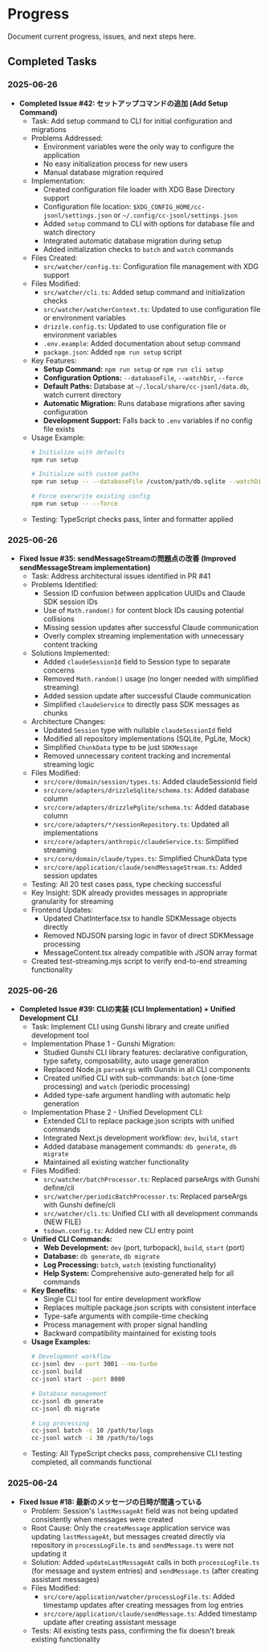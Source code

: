 # Progress

Document current progress, issues, and next steps here.

## Completed Tasks

### 2025-06-26

- **Completed Issue #42: セットアップコマンドの追加 (Add Setup Command)**
  - Task: Add setup command to CLI for initial configuration and migrations
  - Problems Addressed:
    - Environment variables were the only way to configure the application
    - No easy initialization process for new users
    - Manual database migration required
  - Implementation:
    - Created configuration file loader with XDG Base Directory support
    - Configuration file location: `$XDG_CONFIG_HOME/cc-jsonl/settings.json` or `~/.config/cc-jsonl/settings.json`
    - Added `setup` command to CLI with options for database file and watch directory
    - Integrated automatic database migration during setup
    - Added initialization checks to `batch` and `watch` commands
  - Files Created:
    - `src/watcher/config.ts`: Configuration file management with XDG support
  - Files Modified:
    - `src/watcher/cli.ts`: Added setup command and initialization checks
    - `src/watcher/watcherContext.ts`: Updated to use configuration file or environment variables
    - `drizzle.config.ts`: Updated to use configuration file or environment variables
    - `.env.example`: Added documentation about setup command
    - `package.json`: Added `npm run setup` script
  - Key Features:
    - **Setup Command:** `npm run setup` or `npm run cli setup`
    - **Configuration Options:** `--databaseFile`, `--watchDir`, `--force`
    - **Default Paths:** Database at `~/.local/share/cc-jsonl/data.db`, watch current directory
    - **Automatic Migration:** Runs database migrations after saving configuration
    - **Development Support:** Falls back to `.env` variables if no config file exists
  - Usage Example:
    ```bash
    # Initialize with defaults
    npm run setup
    
    # Initialize with custom paths
    npm run setup -- --databaseFile /custom/path/db.sqlite --watchDir /logs
    
    # Force overwrite existing config
    npm run setup -- --force
    ```
  - Testing: TypeScript checks pass, linter and formatter applied

### 2025-06-26

- **Fixed Issue #35: sendMessageStreamの問題点の改善 (Improved sendMessageStream implementation)**
  - Task: Address architectural issues identified in PR #41
  - Problems Identified:
    - Session ID confusion between application UUIDs and Claude SDK session IDs
    - Use of `Math.random()` for content block IDs causing potential collisions
    - Missing session updates after successful Claude communication
    - Overly complex streaming implementation with unnecessary content tracking
  - Solutions Implemented:
    - Added `claudeSessionId` field to Session type to separate concerns
    - Removed `Math.random()` usage (no longer needed with simplified streaming)
    - Added session update after successful Claude communication
    - Simplified `claudeService` to directly pass SDK messages as chunks
  - Architecture Changes:
    - Updated `Session` type with nullable `claudeSessionId` field
    - Modified all repository implementations (SQLite, PgLite, Mock)
    - Simplified `ChunkData` type to be just `SDKMessage`
    - Removed unnecessary content tracking and incremental streaming logic
  - Files Modified:
    - `src/core/domain/session/types.ts`: Added claudeSessionId field
    - `src/core/adapters/drizzleSqlite/schema.ts`: Added database column
    - `src/core/adapters/drizzlePglite/schema.ts`: Added database column
    - `src/core/adapters/*/sessionRepository.ts`: Updated all implementations
    - `src/core/adapters/anthropic/claudeService.ts`: Simplified streaming
    - `src/core/domain/claude/types.ts`: Simplified ChunkData type
    - `src/core/application/claude/sendMessageStream.ts`: Added session updates
  - Testing: All 20 test cases pass, type checking successful
  - Key Insight: SDK already provides messages in appropriate granularity for streaming
  - Frontend Updates:
    - Updated ChatInterface.tsx to handle SDKMessage objects directly
    - Removed NDJSON parsing logic in favor of direct SDKMessage processing
    - MessageContent.tsx already compatible with JSON array format
  - Created test-streaming.mjs script to verify end-to-end streaming functionality

### 2025-06-26

- **Completed Issue #39: CLIの実装 (CLI Implementation) + Unified Development CLI**
  - Task: Implement CLI using Gunshi library and create unified development tool
  - Implementation Phase 1 - Gunshi Migration:
    - Studied Gunshi CLI library features: declarative configuration, type safety, composability, auto usage generation
    - Replaced Node.js `parseArgs` with Gunshi in all CLI components
    - Created unified CLI with sub-commands: `batch` (one-time processing) and `watch` (periodic processing)
    - Added type-safe argument handling with automatic help generation
  - Implementation Phase 2 - Unified Development CLI:
    - Extended CLI to replace package.json scripts with unified commands
    - Integrated Next.js development workflow: `dev`, `build`, `start`
    - Added database management commands: `db generate`, `db migrate`
    - Maintained all existing watcher functionality
  - Files Modified:
    - `src/watcher/batchProcessor.ts`: Replaced parseArgs with Gunshi define/cli
    - `src/watcher/periodicBatchProcessor.ts`: Replaced parseArgs with Gunshi define/cli
    - `src/watcher/cli.ts`: Unified CLI with all development commands (NEW FILE)
    - `tsdown.config.ts`: Added new CLI entry point
  - **Unified CLI Commands:**
    - **Web Development:** `dev` (port, turbopack), `build`, `start` (port)
    - **Database:** `db generate`, `db migrate` 
    - **Log Processing:** `batch`, `watch` (existing functionality)
    - **Help System:** Comprehensive auto-generated help for all commands
  - **Key Benefits:**
    - Single CLI tool for entire development workflow
    - Replaces multiple package.json scripts with consistent interface
    - Type-safe arguments with compile-time checking
    - Process management with proper signal handling
    - Backward compatibility maintained for existing tools
  - **Usage Examples:**
    ```bash
    # Development workflow
    cc-jsonl dev --port 3001 --no-turbo
    cc-jsonl build
    cc-jsonl start --port 8080
    
    # Database management
    cc-jsonl db generate
    cc-jsonl db migrate
    
    # Log processing
    cc-jsonl batch -c 10 /path/to/logs
    cc-jsonl watch -i 30 /path/to/logs
    ```
  - Testing: All TypeScript checks pass, comprehensive CLI testing completed, all commands functional

### 2025-06-24

- **Fixed Issue #18: 最新のメッセージの日時が間違っている**
  - Problem: Session's `lastMessageAt` field was not being updated consistently when messages were created
  - Root Cause: Only the `createMessage` application service was updating `lastMessageAt`, but messages created directly via repository in `processLogFile.ts` and `sendMessage.ts` were not updating it
  - Solution: Added `updateLastMessageAt` calls in both `processLogFile.ts` (for message and system entries) and `sendMessage.ts` (after creating assistant messages)
  - Files Modified:
    - `src/core/application/watcher/processLogFile.ts`: Added timestamp updates after creating messages from log entries
    - `src/core/application/claude/sendMessage.ts`: Added timestamp update after creating assistant message
  - Tests: All existing tests pass, confirming the fix doesn't break existing functionality